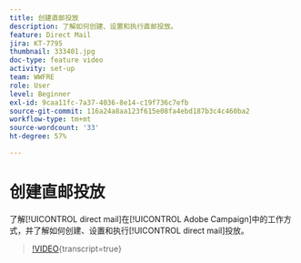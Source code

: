 ```yaml
---
title: 创建直邮投放
description: 了解如何创建、设置和执行直邮投放。
feature: Direct Mail
jira: KT-7795
thumbnail: 333401.jpg
doc-type: feature video
activity: set-up
team: WWFRE
role: User
level: Beginner
exl-id: 9caa11fc-7a37-4036-8e14-c19f736c7efb
source-git-commit: 116a24a8aa123f615e08fa4ebd187b3c4c460ba2
workflow-type: tm+mt
source-wordcount: '33'
ht-degree: 57%

---
```


# 创建直邮投放

了解[!UICONTROL direct mail]在[!UICONTROL Adobe Campaign]中的工作方式，并了解如何创建、设置和执行[!UICONTROL direct mail]投放。

>[!VIDEO](https://video.tv.adobe.com/v/3414035?quality=12&learn=on&captions=chi_hans){transcript=true}
